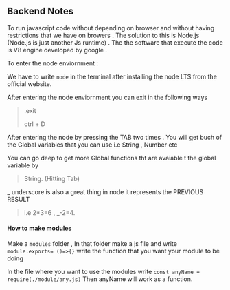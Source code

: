 ## Backend Notes

To run javascript code without depending on browser and without having restrictions that we have on 
browers . The solution to this is Node.js (Node.js is just another Js runtime) . The the software that execute the code is V8 engine developed by google . 

To enter the node enviornment :

We have to write `node` in the terminal after installing the node LTS from the official website.

After entering the node enviornment you can exit in the following ways
> .exit
> 
> ctrl + D

After entering the node by pressing the TAB two times . You will get buch of the Global variables that you can use i.e String , Number etc

You can go deep to get more Global functions tht are avaiable t the global variable by 
> String. (Hitting Tab)

_ underscore is also a great thing in node it represents the PREVIOUS RESULT 
>i.e 2*3=6 , _-2=4.

#### How to make modules

Make a `modules` folder , In that folder make a js file and write `module.exports= ()=>{}` write the function that you want your module to be doing

In the file where you want to use the modules write
`const anyName = require(./module/any.js)`
Then anyName will work as a function.

